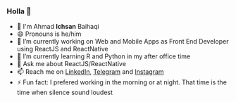 ### Holla 👋

- 🤝  I'm Ahmad **Ichsan** Baihaqi
- 😄  Pronouns is he/him
- 🔭  I’m currently working on Web and Mobile Apps as Front End Developer using ReactJS and ReactNative
- 🌱  I’m currently learning R and Python in my after office time
- 💬  Ask me about ReactJS/ReactNative
- 📫  Reach me on [LinkedIn](https://www.linkedin.com/in/ahmadichsan/), [Telegram](https://t.me/ichsanbaihaqi) and [Instagram](https://www.instagram.com/ahmdichsan/)
- ⚡️  Fun fact: I prefered working in the morning or at night. That time is the time when silence sound loudest

<!--
**ahmadichsan/ahmadichsan** is a ✨ _special_ ✨ repository because its `README.md` (this file) appears on your GitHub profile.

Here are some ideas to get you started:

- 🔭 I’m currently working on ...
- 🌱 I’m currently learning ...
- 👯 I’m looking to collaborate on ...
- 🤔 I’m looking for help with ...
- 💬 Ask me about ...
- 📫 How to reach me: ...
- 😄 Pronouns: ...
- ⚡ Fun fact: ...
-->

